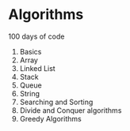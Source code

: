 # Algorithms

100 days of code

1. Basics 
2. Array
3. Linked List
4. Stack 
5. Queue
6. String
7. Searching and Sorting
8. Divide and Conquer algorithms 
9. Greedy Algorithms

